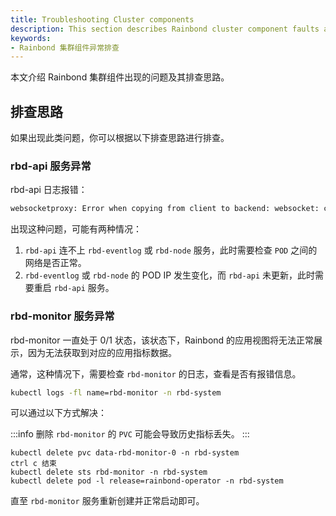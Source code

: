 ```yaml
---
title: Troubleshooting Cluster components
description: This section describes Rainbond cluster component faults and troubleshooting methods
keywords: 
- Rainbond 集群组件异常排查
---
```


本文介绍 Rainbond 集群组件出现的问题及其排查思路。

## 排查思路

如果出现此类问题，你可以根据以下排查思路进行排查。

### rbd-api 服务异常

rbd-api 日志报错：

```bash
websocketproxy: Error when copying from client to backend: websocket: close 1006 (abnormal closure): unexpected EOF
```

出现这种问题，可能有两种情况：

1. `rbd-api` 连不上 `rbd-eventlog` 或 `rbd-node` 服务，此时需要检查 `POD` 之间的网络是否正常。
2. `rbd-eventlog` 或 `rbd-node` 的 POD IP 发生变化，而 `rbd-api` 未更新，此时需要重启 `rbd-api` 服务。

### rbd-monitor 服务异常

rbd-monitor 一直处于 0/1 状态，该状态下，Rainbond 的应用视图将无法正常展示，因为无法获取到对应的应用指标数据。

通常，这种情况下，需要检查 `rbd-monitor` 的日志，查看是否有报错信息。

```bash
kubectl logs -fl name=rbd-monitor -n rbd-system
```

可以通过以下方式解决：

:::info
删除 `rbd-monitor` 的 `PVC` 可能会导致历史指标丢失。
:::

```
kubectl delete pvc data-rbd-monitor-0 -n rbd-system
ctrl c 结束
kubectl delete sts rbd-monitor -n rbd-system
kubectl delete pod -l release=rainbond-operator -n rbd-system
```

直至 `rbd-monitor` 服务重新创建并正常启动即可。